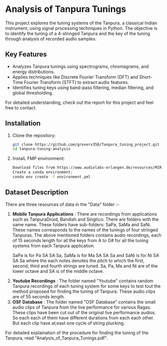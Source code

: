 # Analysis of Tanpura Tunings

This project explores the tuning systems of the Tanpura, a classical Indian instrument, using signal processing techniques in Python. The objective is to identify the tuning of a 4-stringed Tanpura and the key of the tuning through analysis of recorded audio samples.

## Key Features

- Analyzes Tanpura tunings using spectrograms, chromagrams, and energy distributions.
- Applies techniques like Discrete Fourier Transform (DFT) and Short-Time Fourier Transform (STFT) to extract audio features.
- Identifies tuning keys using band-pass filtering, median filtering, and global thresholding.

For detailed understanding, check out the report for this project and feel free to contact.

## Installation

1. Clone the repository:
   ```bash
   git clone https://github.com/groverv358/Tanpura_tuning_project.git
   cd tanpura-tuning-analysis
2. InstalL FMP environment:
   ```bash
   Download files from https://www.audiolabs-erlangen.de/resources/MIR/FMP/FMP_1.2.6.zip
   Create a conda environment:
   conda env create -f environment.yml

## Dataset Description

There are three resources of data in the "Data" folder :-
1. <b>Mobile Tanpura Applications</b> : There are recordings from applications such as TanpuraDroid, Bandish and Singtico. There are folders with the same name. These folders have sub-folders: SaPa, SaMa and SaNi. These names corresponds to the names of the tunings of four stringed Tanpuras. The above mentioned folders contains audio recordings, each of 15 seconds length for all the keys from A to G# for all the tuning systems from each Tanpura application. <p> SaPa is for Pa SA SA Sa, SaMa is for Ma SA SA Sa and SaNi is for Ni SA SA Sa where the each notes denotes the pitch to which the first, second, third and fourth strings are tuned. Sa, Pa, Ma and Ni are of the lower octave and SA is of the middle octave. </p> 
2. <b>Youtube Recordings</b> : The folder named "Youtube" contains random  Tanpura recordings of each tuning system for some keys to test tout the method proposed for finding the tuning of Tanpura. These audio clips are of 55 seconds length.
3. <b>OSF Database</b> : The folder named "OSF Database" contains the small audio clips of Tanpura from the live performance for various Ragas. These clips have been cut out of the original live performance audios. So each each of them have different durations from each each other. But each clip have at;east one cycle of string plucking.

For detailed explaination of the procedure for finding the tuning of the Tanpura, read "Analysis_of_Tanpura_Tunings.pdf".
